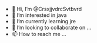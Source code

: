 - 👋 Hi, I’m @CrsxjjvdrcSvtbvrd
- 👀 I’m interested in java
- 🌱 I’m currently learning jre
- 💞️ I’m looking to collaborate on ...
- 📫 How to reach me ...

<!---
CrsxjjvdrcSvtbvrd/CrsxjjvdrcSvtbvrd is a ✨ special ✨ repository because its `README.md` (this file) appears on your GitHub profile.
You can click the Preview link to take a look at your changes.
--->
